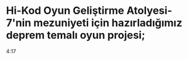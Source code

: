 # Hi-Kod Oyun Geliştirme Atolyesi-7'nin mezuniyeti için hazırladığımız deprem temalı oyun projesi;
4:17
